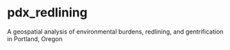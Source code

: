 # pdx_redlining
A geospatial analysis of environmental burdens, redlining, and gentrification in Portland, Oregon

